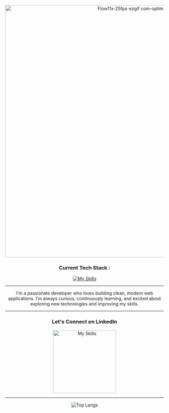 
<div align="center">
  <img src="https://github.com/foreverbog/foreverbog/assets/133509015/5cae6d26-55e3-453f-843e-b32217c321ee" alt="Flow11x-25fps-ezgif com-optimize" width="800">
</div>




  <h3 align="center">Current Tech Stack :</h3>
<p align="center">
  <a href="https://skillicons.dev">
    <img src="https://skillicons.dev/icons?i=html,css,js,ts,react,nextjs,tailwind,express,nodejs,postgres,mongodb,docker,figma,vscode,git&perline=5" alt="My Skills"/>
    <br />
  </a>
</p>
<hr/>
 <p align="center">
I'm a passionate developer who loves building clean, modern web applications. I’m always curious, continuously learning, and excited about exploring new technologies and improving my skills.
</p>

  <!-- <h3 align="center">Upcoming Learning Goals:</h3>
<p align="center">
  <a href="https://skillicons.dev">
    <img src="https://skillicons.dev/icons?i=c#" alt="My Skills"/>
  </a>
</p> -->

<hr/>
  <h3 align="center">Let's Connect on LinkedIn</h3>
<p align="center">
  <a href="https://linkedin.com/in/lazar-bogdan" target="_blank">
    <img src="https://upload.wikimedia.org/wikipedia/commons/thumb/b/b1/LinkedIn_Logo_2013_%282%29.svg/1920px-LinkedIn_Logo_2013_%282%29.svg.png" alt="My Skills" width="200"/>
  </a>
</p>


 <hr/>
<div align="center">
  <img src="https://github-readme-stats.vercel.app/api/top-langs/?username=foreverbog&layout=compact&theme=dark" alt="Top Langs">
</div>
